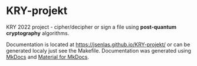 # KRY-projekt

KRY 2022 project - cipher/decipher or sign a file using **post-quantum cryptography** algorithms.

Documentation is located at https://jsenlas.github.io/KRY-projekt/ or can be generated localy just see the Makefile. Documentation was generated using [MkDocs](https://www.mkdocs.org/) and [Material for MkDocs](https://squidfunk.github.io/mkdocs-material/).
